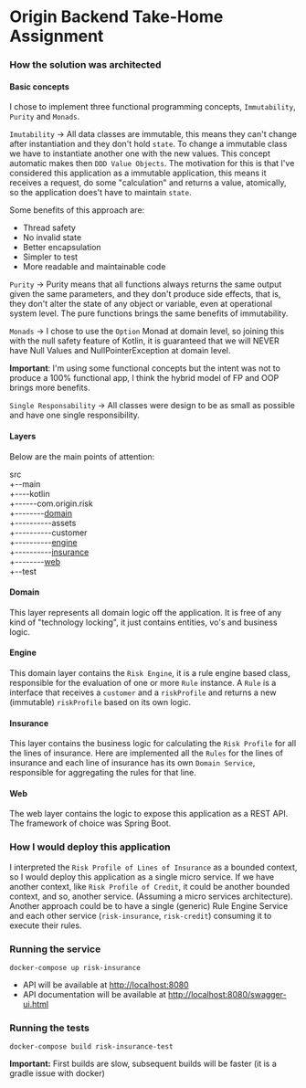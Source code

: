 # Origin Backend Take-Home Assignment

### How the solution was architected

#### Basic concepts
I chose to implement three functional programming concepts, `Immutability`, `Purity` and `Monads`.

`Imutability` -> All data classes are immutable, this means they can't change after instantiation and they don't hold `state`.
To change a immutable class we have to instantiate another one with the new values. This concept automatic
makes then `DDD Value Objects`.
The motivation for this is that I've considered this application as a immutable application, this means it receives 
a request, do some "calculation" and returns a value, atomically, so the application does't have to maintain `state`. 

Some benefits of this approach are:

- Thread safety
- No invalid state
- Better encapsulation
- Simpler to test
- More readable and maintainable code

`Purity` -> Purity means that all functions always returns the same output given the same parameters, and they don't produce
side effects, that is, they don't alter the state of any object or variable, even at operational system level.
The pure functions brings the same benefits of immutability.

`Monads` -> I chose to use the `Option` Monad at domain level, so joining this with the null safety feature of Kotlin, 
it is guaranteed that we will NEVER have Null Values and NullPointerException at domain level.

**Important**: I'm using some functional concepts but the intent was not to produce a 100% functional app, I think the hybrid
model of FP and OOP brings more benefits.

`Single Responsability` -> All classes were design to be as small as possible and have one single responsibility.

#### Layers

Below are the main points of attention:

src  
+--main  
+----kotlin  
+------com.origin.risk  
+--------[domain](#domain)  
+----------assets  
+----------customer  
+----------[engine](#engine)  
+----------[insurance](#insurance)    
+--------[web](#web)  
+--test

#### Domain
This layer represents all domain logic off the application. It is free of any
kind of "technology locking", it just contains entities, vo's and business logic. 

#### Engine
This domain layer contains the `Risk Engine`, it is a rule engine based class, responsible
for the evaluation of one or more `Rule` instance. A `Rule` is a interface that receives 
a `customer` and a `riskProfile` and returns a new (immutable) `riskProfile` based on its own logic.

#### Insurance
This layer contains the business logic for calculating the `Risk Profile` for all the lines of insurance.
Here are implemented all the `Rules` for the lines of insurance and each line of insurance has its own `Domain Service`,
responsible for aggregating the rules for that line.

#### Web
The web layer contains the logic to expose this application as a REST API.
The framework of choice was Spring Boot.

### How I would deploy this application
I interpreted the `Risk Profile of Lines of Insurance` as a bounded context, so I would deploy this application
as a single micro service. If we have another context, like `Risk Profile of Credit`, it could be another bounded context,
and so, another service. (Assuming a micro services architecture).
Another approach could be to have a single (generic) Rule Engine Service and each other service (`risk-insurance`, `risk-credit`) consuming it
to execute their rules.

### Running the service

`docker-compose up risk-insurance`

- API will be available at [http://localhost:8080](http://localhost:8080)  
- API documentation will be available at [http://localhost:8080/swagger-ui.html](http://localhost:8080/swagger-ui.html)

### Running the tests

`docker-compose build risk-insurance-test`

**Important:** First builds are slow, subsequent builds will be faster (it is a gradle issue with docker)

